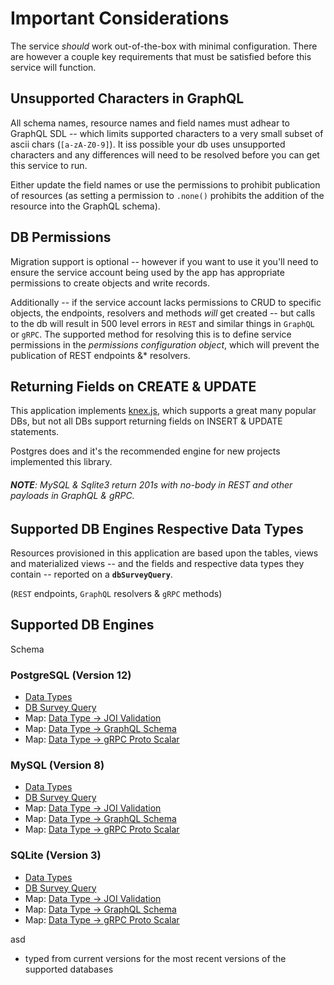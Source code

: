 

# Important Considerations

The service _should_ work out-of-the-box with minimal configuration. There are however a couple key requirements that must be satisfied before this service will function.

## Unsupported Characters in GraphQL
All schema names, resource names and field names must adhear to GraphQL SDL -- which limits supported characters to a very small subset of ascii chars (`[a-zA-Z0-9]`). It iss possible your db uses unsupported characters and any differences will need to be resolved before you can get this service to run.

Either update the field names or use the permissions to prohibit publication of resources (as setting a permission to `.none()` prohibits the addition of the resource into the GraphQL schema).

## DB Permissions

Migration support is optional -- however if you want to use it you'll need to ensure the service account being used by the app has appropriate permissions to create objects and write records.

Additionally -- if the service account lacks permissions to CRUD to specific objects, the endpoints, resolvers and methods *will* get created -- but calls to the db will result in 500 level errors in `REST` and similar things in `GraphQL` or `gRPC`.
The supported method for resolving this is to define service permissions in the *permissions configuration object*, which will prevent the publication of REST endpoints &* resolvers.

## Returning Fields on CREATE & UPDATE
This application implements [knex.js](http://knexjs.org/), which supports a great many popular DBs, but not all DBs support returning fields on INSERT & UPDATE statements.

Postgres does and it's the recommended engine for new projects implemented this library.

###### **NOTE**: MySQL & Sqlite3 return 201s with no-body  in REST and other payloads in GraphQL & gRPC.




## Supported DB Engines Respective Data Types

Resources provisioned in this application are based upon the tables, views and materialized views -- and the fields and respective data types they contain -- reported on a **`dbSurveyQuery`**.

(`REST` endpoints, `GraphQL` resolvers & `gRPC` methods)

## Supported DB Engines

Schema

### PostgreSQL (Version 12)
- [Data Types](https://www.postgresql.org/docs/12/datatype.html)
- [DB Survey Query](./src/dialects/mysql.ts)
- Map: [Data Type -> JOI Validation](./src/dialects/mysql.ts)
- Map: [Data Type -> GraphQL Schema](./src/dialects/mysql.ts)
- Map: [Data Type -> gRPC Proto Scalar](./src/dialects/mysql.ts)

### MySQL (Version 8)
- [Data Types](https://dev.mysql.com/doc/refman/8.0/en/data-types.html)
- [DB Survey Query](./src/dialects/postgres.ts)
- Map: [Data Type -> JOI Validation](./src/dialects/postgres.ts)
- Map: [Data Type -> GraphQL Schema](./src/dialects/postgres.ts)
- Map: [Data Type -> gRPC Proto Scalar](./src/dialects/postgres.ts)

### SQLite (Version 3)
- [Data Types](https://www.sqlite.org/datatype3.html)
- [DB Survey Query](./src/dialects/sqlite.ts)
- Map: [Data Type -> JOI Validation](./src/dialects/sqlite.ts)
- Map: [Data Type -> GraphQL Schema](./src/dialects/sqlite.ts)
- Map: [Data Type -> gRPC Proto Scalar](./src/dialects/sqlite.ts)




asd 
- typed from current versions
 for the most recent versions of the supported databases
